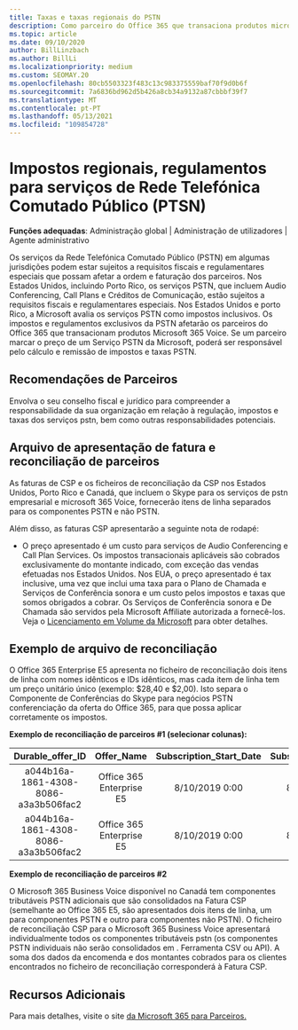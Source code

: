 ```yaml
---
title: Taxas e taxas regionais do PSTN
description: Como parceiro do Office 365 que transaciona produtos microsoft 365 Voice, pode estar sujeito a impostos regionais, taxas ou requisitos regulamentares para serviços PSTN.
ms.topic: article
ms.date: 09/10/2020
author: BillLinzbach
ms.author: BillLi
ms.localizationpriority: medium
ms.custom: SEOMAY.20
ms.openlocfilehash: 80cb5503323f483c13c983375559baf70f9d0b6f
ms.sourcegitcommit: 7a6836bd962d5b426a8cb34a9132a87cbbbf39f7
ms.translationtype: MT
ms.contentlocale: pt-PT
ms.lasthandoff: 05/13/2021
ms.locfileid: "109854728"
---
```

# <a name="regional-taxes-regulations-for-public-switched-telephone-network-ptsn-services"></a>Impostos regionais, regulamentos para serviços de Rede Telefónica Comutado Público (PTSN)

**Funções adequadas**: Administração global | Administração de utilizadores | Agente administrativo

Os serviços da Rede Telefónica Comutado Público (PSTN) em algumas jurisdições podem estar sujeitos a requisitos fiscais e regulamentares especiais que possam afetar a ordem e faturação dos parceiros. Nos Estados Unidos, incluindo Porto Rico, os serviços PSTN, que incluem Audio Conferencing, Call Plans e Créditos de Comunicação, estão sujeitos a requisitos fiscais e regulamentares especiais. Nos Estados Unidos e porto Rico, a Microsoft avalia os serviços PSTN como impostos inclusivos.  Os impostos e regulamentos exclusivos da PSTN afetarão os parceiros do Office 365 que transacionam produtos Microsoft 365 Voice.  Se um parceiro marcar o preço de um Serviço PSTN da Microsoft, poderá ser responsável pelo cálculo e remissão de impostos e taxas PSTN.

## <a name="partner-recommendations"></a>Recomendações de Parceiros

Envolva o seu conselho fiscal e jurídico para compreender a responsabilidade da sua organização em relação à regulação, impostos e taxas dos serviços pstn, bem como outras responsabilidades potenciais.

## <a name="invoice-presentation-and-partner-reconciliation-file"></a>Arquivo de apresentação de fatura e reconciliação de parceiros

As faturas de CSP e os ficheiros de reconciliação da CSP nos Estados Unidos, Porto Rico e Canadá, que incluem o Skype para os serviços de pstn empresarial e microsoft 365 Voice, fornecerão itens de linha separados para os componentes PSTN e não PSTN.

Além disso, as faturas CSP apresentarão a seguinte nota de rodapé:

* O preço apresentado é um custo para serviços de Audio Conferencing e Call Plan Services.  Os impostos transacionais aplicáveis são cobrados exclusivamente do montante indicado, com exceção das vendas efetuadas nos Estados Unidos.  Nos EUA, o preço apresentado é tax inclusive, uma vez que inclui uma taxa para o Plano de Chamada e Serviços de Conferência sonora e um custo pelos impostos e taxas que somos obrigados a cobrar.  Os Serviços de Conferência sonora e De Chamada são servidos pela Microsoft Affiliate autorizada a fornecê-los.  Veja o [Licenciamento em Volume da Microsoft](https://go.microsoft.com/fwlink/?LinkId=690247) para obter detalhes.

## <a name="reconciliation-file-example"></a>Exemplo de arquivo de reconciliação

O Office 365 Enterprise E5 apresenta no ficheiro de reconciliação dois itens de linha com nomes idênticos e IDs idênticos, mas cada item de linha tem um preço unitário único (exemplo: $28,40 e $2,00). Isto separa o Componente de Conferências do Skype para negócios PSTN conferenciação da oferta do Office 365, para que possa aplicar corretamente os impostos.

**Exemplo de reconciliação de parceiros #1 (selecionar colunas):**

|**Durable_offer_ID**|**Offer_Name**|**Subscription_Start_Date**|**Subscription_End_Date**|**Charge_Start_Date**|**Charge_End_Date**|**Charge_Type**|**Unit_Price**|
|:----:|:----:|:----:|:----:|:----:|:----:|:----:|:----:|
|a044b16a-1861-4308-8086-a3a3b506fac2   |Office 365 Enterprise E5   |8/10/2019 0:00   |8/11/2019 0:00   |8/11/2019 0:00|9/10/2019 0:00   |Taxa de ciclo   |28,40   |
|a044b16a-1861-4308-8086-a3a3b506fac2   |Office 365 Enterprise E5   |8/10/2019 0:00   |8/11/2019 0:00   |8/11/2019 0:00   |9/10/2019 0:00   |Taxa de ciclo   |2.00   |

**Exemplo de reconciliação de parceiros #2**

O Microsoft 365 Business Voice disponível no Canadá tem componentes tributáveis PSTN adicionais que são consolidados na Fatura CSP (semelhante ao Office 365 E5, são apresentados dois itens de linha, um para componentes PSTN e outro para componentes não PSTN).  O ficheiro de reconciliação CSP para o Microsoft 365 Business Voice apresentará individualmente todos os componentes tributáveis pstn (os componentes PSTN individuais não serão consolidados em . Ferramenta CSV ou API).  A soma dos dados da encomenda e dos montantes cobrados para os clientes encontrados no ficheiro de reconciliação corresponderá à Fatura CSP.

## <a name="additional-resources"></a>Recursos Adicionais
Para mais detalhes, visite o site [da Microsoft 365 para Parceiros.](https://www.microsoft.com/microsoft-365/partners/)

